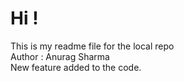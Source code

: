 # Hi ! <br>
This is my readme file for the local repo <br>
Author : Anurag Sharma <br>
New feature added to the code.